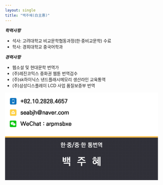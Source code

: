 ```yaml
---
layout: single
title: "백주혜(白主惠)"
---
```


***학력사항*** 
- 석사: 고려대학교 비교문학협동과정(한·중비교문학) 수료
- 학사: 경희대학교 중국어학과

***경력사항***

- 웹소설 및 현대문학 번역가
- (주)레진코믹스 중화권 웹툰 번역검수
- (주)sk하이닉스 낸드플래시메모리 생산라인 교육통역
- (주)삼성디스플레이 LCD 사업 품질보증부 번역 


![KakaoTalk_20231027_153917559_03](../images/2023-10-29/KakaoTalk_20231027_153917559_03.jpg)
